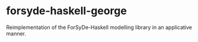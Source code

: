 forsyde-haskell-george
======================

Reimplementation of the ForSyDe-Haskell modelling library in an applicative manner.
